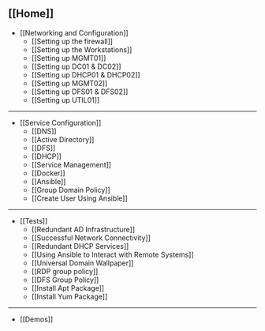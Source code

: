 ## [[Home]]
* [[Networking and Configuration]]
     * [[Setting up the firewall]]
     * [[Setting up the Workstations]]
     * [[Setting up MGMT01]]
     * [[Setting up DC01 & DC02]]
     * [[Setting up DHCP01 & DHCP02]]
     * [[Setting up MGMT02]]
     * [[Setting up DFS01 & DFS02]]
     * [[Setting up UTIL01]]
***
* [[Service Configuration]]
     * [[DNS]]
     * [[Active Directory]]
     * [[DFS]]
     * [[DHCP]]
     * [[Service Management]]
     * [[Docker]]
     * [[Ansible]]
     * [[Group Domain Policy]]
     * [[Create User Using Ansible]]
***
* [[Tests]]
     * [[Redundant AD Infrastructure]]
     * [[Successful Network Connectivity]]
     * [[Redundant DHCP Services]]
     * [[Using Ansible to Interact with Remote Systems]]
     * [[Universal Domain Wallpaper]]
     * [[RDP group policy]]
     * [[DFS Group Policy]]
     * [[Install Apt Package]]
     * [[Install Yum Package]]
***
* [[Demos]]